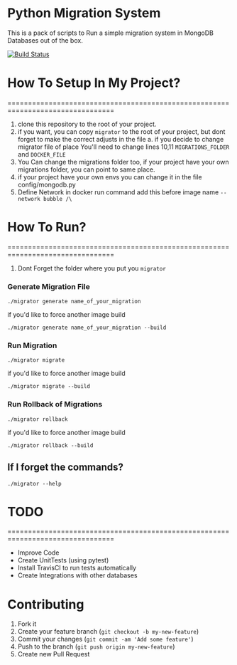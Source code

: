# Python Migration System

This is a pack of scripts to Run a simple migration system in MongoDB Databases out of the box.

[![Build Status](https://travis-ci.com/plazari15/python-migrator.svg?branch=main)](https://travis-ci.com/plazari15/python-migrator)


# How To Setup In My Project?
================================================================================
1. clone this repository to the root of your project.
2. if you want, you can copy `migrator` to the root of your project, but dont forget to make the correct adjusts in the file
    a. if you decide to change migrator file of place You'll need to change lines 10,11 
        `MIGRATIONS_FOLDER` and `DOCKER_FILE`
3. You Can change the migrations folder too, if your project have your own migrations folder, you can point to same place.
4. if your project have your own envs you can change it in the file config/mongodb.py
5. Define Network in docker run command add this before image name `--network bubble /\`
# How To Run?
================================================================================
1. Dont Forget the folder where you put you `migrator`

### Generate Migration File
`./migrator generate name_of_your_migration`

if you'd like to force another image build

`./migrator generate name_of_your_migration --build`

### Run Migration
`./migrator migrate`

if you'd like to force another image build

`./migrator migrate --build`

### Run Rollback of Migrations
`./migrator rollback`

if you'd like to force another image build

`./migrator rollback --build`

## If I forget the commands?
`./migrator --help`

# TODO
================================================================================
- Improve Code
- Create UnitTests (using pytest)
- Install TravisCI to run tests automatically
- Create Integrations with other databases

Contributing
================================================================================

1. Fork it
2. Create your feature branch (`git checkout -b my-new-feature`)
3. Commit your changes (`git commit -am 'Add some feature'`)
4. Push to the branch (`git push origin my-new-feature`)
5. Create new Pull Request

